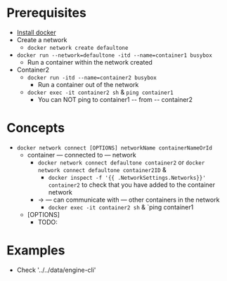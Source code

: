 # Prerequisites
* [Install docker](https://docs.docker.com/get-docker/)
* Create a network
  * `docker network create defaultone`
* `docker run --network=defaultone -itd --name=container1 busybox`
  * Run a container within the network created
* Container2
  * `docker run -itd --name=container2 busybox`
    * Run a container out of the network
  * `docker exec -it container2 sh` & `ping container1`
    * You can NOT ping to container1 -- from -- container2

# Concepts
* `docker network connect [OPTIONS] networkName containerNameOrId`
  * container — connected to — network
    * `docker network connect defaultone container2` or `docker network connect defaultone container2ID` & 
      * `docker inspect -f '{{ .NetworkSettings.Networks}}' container2` to check that you have added to the container network
    * → — can communicate with — other containers in the network
      * `docker exec -it container2 sh` & `ping container1
  * [OPTIONS]
    * TODO:
# Examples
* Check '../../data/engine-cli'